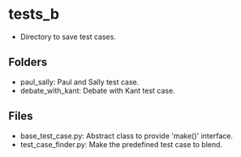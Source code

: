 # tests_b
* Directory to save test cases.

## Folders
* paul_sally: Paul and Sally test case.
* debate_with_kant: Debate with Kant test case.

## Files
* base_test_case.py: Abstract class to provide 'make()' interface.
* test_case_finder.py: Make the predefined test case to blend.